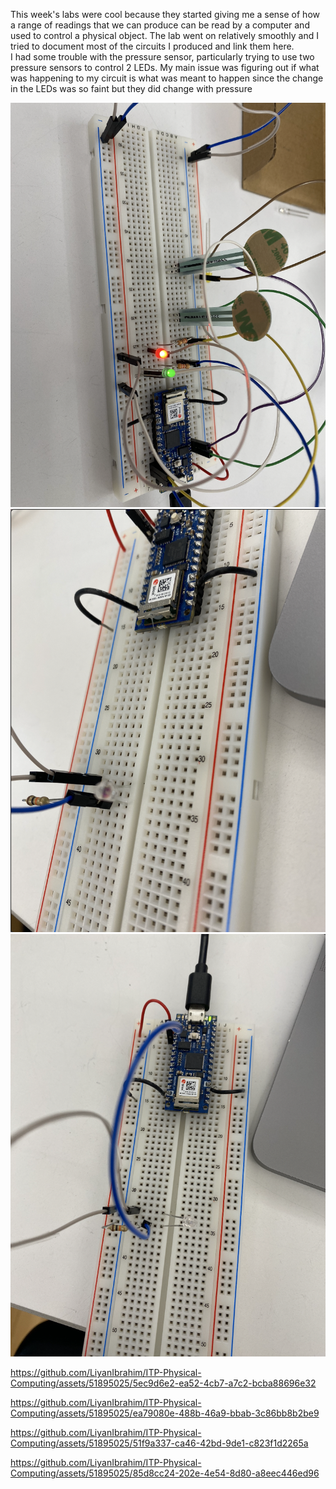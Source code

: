 This week's labs were cool because they started giving me a sense of how a range of readings that we can produce can be read by a computer and used to control a physical object. The lab went on relatively smoothly and I tried to document most of the circuits I produced and link them here. 
</br> 
I had some trouble with the pressure sensor, particularly trying to use two pressure sensors to control 2 LEDs. My main issue was figuring out if what was happening to my circuit is what was meant to happen since the change in the LEDs was so faint but they did change with pressure 

![](https://github.com/LiyanIbrahim/ITP-Physical-Computing/blob/main/Week2/Screenshot%202023-09-24%20at%203.35.30%20PM.png)
![](https://github.com/LiyanIbrahim/ITP-Physical-Computing/blob/main/Week2/Screenshot%202023-09-24%20at%203.35.45%20PM.png)
![](https://github.com/LiyanIbrahim/ITP-Physical-Computing/blob/main/Week2/Screenshot%202023-09-24%20at%203.35.58%20PM.png)


https://github.com/LiyanIbrahim/ITP-Physical-Computing/assets/51895025/5ec9d6e2-ea52-4cb7-a7c2-bcba88696e32

https://github.com/LiyanIbrahim/ITP-Physical-Computing/assets/51895025/ea79080e-488b-46a9-bbab-3c86bb8b2be9

https://github.com/LiyanIbrahim/ITP-Physical-Computing/assets/51895025/51f9a337-ca46-42bd-9de1-c823f1d2265a

https://github.com/LiyanIbrahim/ITP-Physical-Computing/assets/51895025/85d8cc24-202e-4e54-8d80-a8eec446ed96


